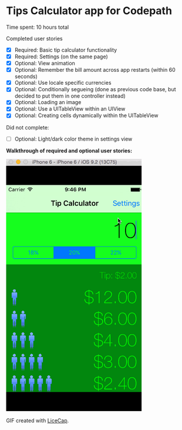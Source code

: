 Tips Calculator app for Codepath
==============

Time spent: 10 hours total

Completed user stories 
* [x] Required: Basic tip calculator functionality
* [x] Required: Settings (on the same page)
* [x] Optional: View animation
* [x] Optional: Remember the bill amount across app restarts (within 60 seconds)
* [x] Optional: Use locale specific currencies
* [x] Optional: Conditionally segueing (done as previous code base, but decided to put them in one controller instead)
* [x] Optional: Loading an image
* [x] Optional: Use a UITableView within an UIView
* [x] Optional: Creating cells dynamically within the UITableView

Did not complete: 
* [ ] Optional: Light/dark color theme in settings view 

**Walkthrough of required and optional user stories:**

![](walkthrough.gif)

GIF created with [LiceCap](http://www.cockos.com/licecap/).